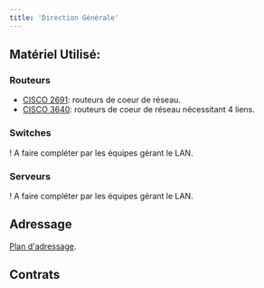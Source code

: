 ```yaml
---
title: 'Direction Générale'
---
```


## Matériel Utilisé:

### Routeurs

* [CISCO 2691](https://wan.itdoesnt.work/materiel/routeurs#cisco-2691): routeurs de coeur de réseau.
* [CISCO 3640](https://wan.itdoesnt.work/materiel/routeurs#cisco-3640): routeurs  de coeur de réseau nécessitant 4 liens.

### Switches

! A faire compléter par les équipes gérant le LAN.

### Serveurs

! A faire compléter par les équipes gérant le LAN.

## Adressage

[Plan d'adressage](https://wan.itdoesnt.work/addressage-ip/listes-des-adresses/direction-generale).

## Contrats


